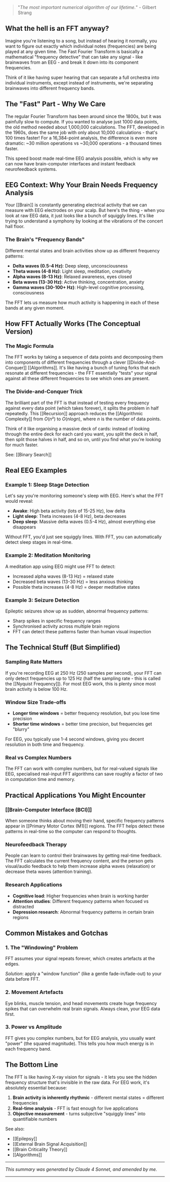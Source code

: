 
>"*The most important numerical algorithm of our lifetime.*"  - Gilbert Strang

## What the hell is an FFT anyway?

Imagine you're listening to a song, but instead of hearing it normally, you want to figure out exactly which individual notes (frequencies) are being played at any given time. The Fast Fourier Transform is basically a mathematical "frequency detective" that can take any signal - like brainwaves from an EEG - and break it down into its component frequencies.

Think of it like having super hearing that can separate a full orchestra into individual instruments, except instead of instruments, we're separating brainwaves into different frequency bands.

## The "Fast" Part - Why We Care

The regular Fourier Transform has been around since the 1800s, but it was painfully slow to compute. If you wanted to analyse just 1000 data points, the old method needed about 1,000,000 calculations. The FFT, developed in the 1960s, does the same job with only about 10,000 calculations - that's 100 times faster! For a 16,384-point analysis, the difference is even more dramatic: ~30 million operations vs ~30,000 operations - a thousand times faster.

This speed boost made real-time EEG analysis possible, which is why we can now have brain-computer interfaces and instant feedback neurofeedback systems.

## EEG Context: Why Your Brain Needs Frequency Analysis

Your [[Brain]] is constantly generating electrical activity that we can measure with EEG electrodes on your scalp. But here's the thing - when you look at raw EEG data, it just looks like a bunch of squiggly lines. It's like trying to understand a symphony by looking at the vibrations of the concert hall floor.

### The Brain's "Frequency Bands"

Different mental states and brain activities show up as different frequency patterns:

- **Delta waves (0.5-4 Hz)**: Deep sleep, unconsciousness
- **Theta waves (4-8 Hz)**: Light sleep, meditation, creativity
- **Alpha waves (8-13 Hz)**: Relaxed awareness, eyes closed
- **Beta waves (13-30 Hz)**: Active thinking, concentration, anxiety
- **Gamma waves (30-100+ Hz)**: High-level cognitive processing, consciousness

The FFT lets us measure how much activity is happening in each of these bands at any given moment.

## How FFT Actually Works (The Conceptual Version)

### The Magic Formula

The FFT works by taking a sequence of data points and decomposing them into components of different frequencies through a clever [[Divide-And-Conquer]] [[Algorithms]]. It's like having a bunch of tuning forks that each resonate at different frequencies - the FFT essentially "tests" your signal against all these different frequencies to see which ones are present.

### The Divide-and-Conquer Trick

The brilliant part of the FFT is that instead of testing every frequency against every data point (which takes forever), it splits the problem in half repeatedly. This [[Recursion]] approach reduces the [[Algorithmic Complexity]] from $O(n²)$ to $O(n log n)$, where $n$ is the number of data points.

Think of it like organising a massive deck of cards: instead of looking through the entire deck for each card you want, you split the deck in half, then split those halves in half, and so on, until you find what you're looking for much faster.

See: [[Binary Search]]

## Real EEG Examples

### Example 1: Sleep Stage Detection

Let's say you're monitoring someone's sleep with EEG. Here's what the FFT would reveal:

- **Awake**: High beta activity (lots of 15-25 Hz), low delta
- **Light sleep**: Theta increases (4-8 Hz), beta decreases
- **Deep sleep**: Massive delta waves (0.5-4 Hz), almost everything else disappears

Without FFT, you'd just see squiggly lines. With FFT, you can automatically detect sleep stages in real-time.

### Example 2: Meditation Monitoring

A meditation app using EEG might use FFT to detect:

- Increased alpha waves (8-13 Hz) = relaxed state
- Decreased beta waves (13-30 Hz) = less anxious thinking
- Possible theta increases (4-8 Hz) = deeper meditative states

### Example 3: Seizure Detection

Epileptic seizures show up as sudden, abnormal frequency patterns:

- Sharp spikes in specific frequency ranges
- Synchronised activity across multiple brain regions
- FFT can detect these patterns faster than human visual inspection

## The Technical Stuff (But Simplified)

### Sampling Rate Matters

If you're recording EEG at 250 Hz (250 samples per second), your FFT can only detect frequencies up to 125 Hz (half the sampling rate - this is called the [[Nyquist Frequency]]). For most EEG work, this is plenty since most brain activity is below 100 Hz.

### Window Size Trade-offs

- **Longer time windows** = better frequency resolution, but you lose time precision
- **Shorter time windows** = better time precision, but frequencies get "blurry"

For EEG, you typically use 1-4 second windows, giving you decent resolution in both time and frequency.

### Real vs Complex Numbers

The FFT can work with complex numbers, but for real-valued signals like EEG, specialised real-input FFT algorithms can save roughly a factor of two in computation time and memory.

## Practical Applications You Might Encounter

### [[Brain-Computer Interface (BCI)]]

When someone thinks about moving their hand, specific frequency patterns appear in [[Primary Motor Cortex (M1)]] regions. The FFT helps detect these patterns in real-time so the computer can respond to thoughts.

### Neurofeedback Therapy

People can learn to control their brainwaves by getting real-time feedback. The FFT calculates the current frequency content, and the person gets visual/audio feedback to help them increase alpha waves (relaxation) or decrease theta waves (attention training).

### Research Applications

- **Cognitive load**: Higher frequencies when brain is working harder
- **Attention studies**: Different frequency patterns when focused vs distracted
- **Depression research**: Abnormal frequency patterns in certain brain regions

## Common Mistakes and Gotchas

### 1. The "Windowing" Problem

FFT assumes your signal repeats forever, which creates artefacts at the edges. 

*Solution*: apply a "window function" (like a gentle fade-in/fade-out) to your data before FFT.

### 2. Movement Artefacts

Eye blinks, muscle tension, and head movements create huge frequency spikes that can overwhelm real brain signals. Always clean, your EEG data first.

### 3. Power vs Amplitude

FFT gives you complex numbers, but for EEG analysis, you usually want "power" (the squared magnitude). This tells you how much energy is in each frequency band.

## The Bottom Line

The FFT is like having X-ray vision for signals - it lets you see the hidden frequency structure that's invisible in the raw data. For EEG work, it's absolutely essential because:

1. **Brain activity is inherently rhythmic** - different mental states = different frequencies
2. **Real-time analysis** - FFT is fast enough for live applications
3. **Objective measurement** - turns subjective "squiggly lines" into quantifiable numbers


See also:
- [[Epilepsy]]
- [[External Brain Signal Acquisition]]
- [[Brain Criticality Theory]]
- [[Algorithms]]

---

_This summary was generated by Claude 4 Sonnet, and amended by me._

---